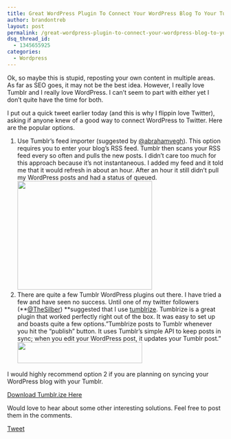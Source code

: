 ```yaml
---
title: Great WordPress Plugin To Connect Your WordPress Blog To Your Tumblr
author: brandontreb
layout: post
permalink: /great-wordpress-plugin-to-connect-your-wordpress-blog-to-your-tumblr
dsq_thread_id:
  - 1345655925
categories:
  - Wordpress
---
```

Ok, so maybe this is stupid, reposting your own content in multiple areas. As far as SEO goes, it may not be the best idea. However, I really love Tumblr and I really love WordPress. I can&#8217;t seem to part with either yet I don&#8217;t quite have the time for both.

I put out a quick tweet earlier today (and this is why I flippin love Twitter), asking if anyone knew of a good way to connect WordPress to Twitter. Here are the popular options.

  1. Use Tumblr&#8217;s feed importer (suggested by [@abrahamvegh][1]). This option requires you to enter your blog&#8217;s RSS feed. Tumblr then scans your RSS feed every so often and pulls the new posts. I didn&#8217;t care too much for this approach because it&#8217;s not instantaneous. I added my feed and it told me that it would refresh in about an hour. After an hour it still didn&#8217;t pull my WordPress posts and had a status of queued.  
    [<img class="alignnone size-full wp-image-919" title="Screen shot 2010-09-16 at 10.20.58 PM" src="http://brandontreb.com/wp-content/uploads/2010/09/Screen-shot-2010-09-16-at-10.20.58-PM.png" alt="" width="313" height="253" />][2]
  2. [][2] There are quite a few Tumblr WordPress plugins out there. I have tried a few and have seen no success. Until one of my twitter followers (**[@TheSilber][3]) **suggested that I use [tumblrize][4]. Tumblrize is a great plugin that worked perfectly right out of the box. It was easy to set up and boasts quite a few options.&#8221;Tumblrize posts to Tumblr whenever you hit the &#8220;publish&#8221; button. It uses Tumblr&#8217;s simple API to keep posts in sync; when you edit your WordPress post, it updates your Tumblr post.&#8221;  
    <img class="alignnone" title="Tumblrize" src="http://id.ijulien.com/img/tumblrize.png" alt="" width="290" height="49" />

I would highly recommend option 2 if you are planning on syncing your WordPress blog with your Tumblr.

[Download Tumblr.ize Here][4]

Would love to hear about some other interesting solutions. Feel free to post them in the comments.

<div style="">
  <a href="http://twitter.com/share" class="twitter-share-button" data-count="horizontal" data-text="Great WordPress Plugin To Connect Your WordPress Blog To Your Tumblr" data-url="http://brandontreb.com/great-wordpress-plugin-to-connect-your-wordpress-blog-to-your-tumblr"  data-via="brandontreb" data-related="brandontreb:">Tweet</a>
</div>

 [1]: http://twitter.com/abrahamvegh
 [2]: http://brandontreb.com/wp-content/uploads/2010/09/Screen-shot-2010-09-16-at-10.20.58-PM.png
 [3]: http://twitter.com/#!/TheSilber
 [4]: http://wordpress.org/extend/plugins/tumblrize/